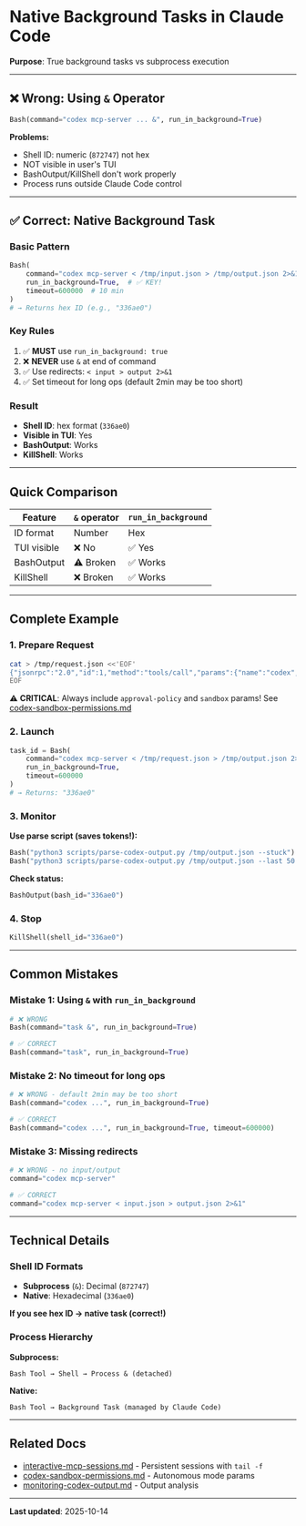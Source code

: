 # Native Background Tasks in Claude Code

**Purpose**: True background tasks vs subprocess execution

---

## ❌ Wrong: Using `&` Operator

```python
Bash(command="codex mcp-server ... &", run_in_background=True)
```

**Problems:**
- Shell ID: numeric (`872747`) not hex
- NOT visible in user's TUI
- BashOutput/KillShell don't work properly
- Process runs outside Claude Code control

---

## ✅ Correct: Native Background Task

### Basic Pattern

```python
Bash(
    command="codex mcp-server < /tmp/input.json > /tmp/output.json 2>&1",
    run_in_background=True,  # ✅ KEY!
    timeout=600000  # 10 min
)
# → Returns hex ID (e.g., "336ae0")
```

### Key Rules

1. ✅ **MUST** use `run_in_background: true`
2. ❌ **NEVER** use `&` at end of command
3. ✅ Use redirects: `< input > output 2>&1`
4. ✅ Set timeout for long ops (default 2min may be too short)

### Result

- **Shell ID**: hex format (`336ae0`)
- **Visible in TUI**: Yes
- **BashOutput**: Works
- **KillShell**: Works

---

## Quick Comparison

| Feature | `&` operator | `run_in_background` |
|---------|-------------|---------------------|
| ID format | Number | Hex |
| TUI visible | ❌ No | ✅ Yes |
| BashOutput | ⚠️ Broken | ✅ Works |
| KillShell | ❌ Broken | ✅ Works |

---

## Complete Example

### 1. Prepare Request

```bash
cat > /tmp/request.json <<'EOF'
{"jsonrpc":"2.0","id":1,"method":"tools/call","params":{"name":"codex","arguments":{"prompt":"Task here","cwd":"/path","approval-policy":"never","sandbox":"danger-full-access"}}}
EOF
```

⚠️ **CRITICAL**: Always include `approval-policy` and `sandbox` params!
See [codex-sandbox-permissions.md](./codex-sandbox-permissions.md)

### 2. Launch

```python
task_id = Bash(
    command="codex mcp-server < /tmp/request.json > /tmp/output.json 2>&1",
    run_in_background=True,
    timeout=600000
)
# → Returns: "336ae0"
```

### 3. Monitor

**Use parse script (saves tokens!):**
```python
Bash("python3 scripts/parse-codex-output.py /tmp/output.json --stuck")
Bash("python3 scripts/parse-codex-output.py /tmp/output.json --last 50 --reasoning")
```

**Check status:**
```python
BashOutput(bash_id="336ae0")
```

### 4. Stop

```python
KillShell(shell_id="336ae0")
```

---

## Common Mistakes

### Mistake 1: Using `&` with `run_in_background`

```python
# ❌ WRONG
Bash(command="task &", run_in_background=True)

# ✅ CORRECT
Bash(command="task", run_in_background=True)
```

### Mistake 2: No timeout for long ops

```python
# ❌ WRONG - default 2min may be too short
Bash(command="codex ...", run_in_background=True)

# ✅ CORRECT
Bash(command="codex ...", run_in_background=True, timeout=600000)
```

### Mistake 3: Missing redirects

```python
# ❌ WRONG - no input/output
command="codex mcp-server"

# ✅ CORRECT
command="codex mcp-server < input.json > output.json 2>&1"
```

---

## Technical Details

### Shell ID Formats

- **Subprocess** (`&`): Decimal (`872747`)
- **Native**: Hexadecimal (`336ae0`)

**If you see hex ID → native task (correct!)**

### Process Hierarchy

**Subprocess:**
```
Bash Tool → Shell → Process & (detached)
```

**Native:**
```
Bash Tool → Background Task (managed by Claude Code)
```

---

## Related Docs

- [interactive-mcp-sessions.md](./interactive-mcp-sessions.md) - Persistent sessions with `tail -f`
- [codex-sandbox-permissions.md](./codex-sandbox-permissions.md) - Autonomous mode params
- [monitoring-codex-output.md](./monitoring-codex-output.md) - Output analysis

---

**Last updated**: 2025-10-14
